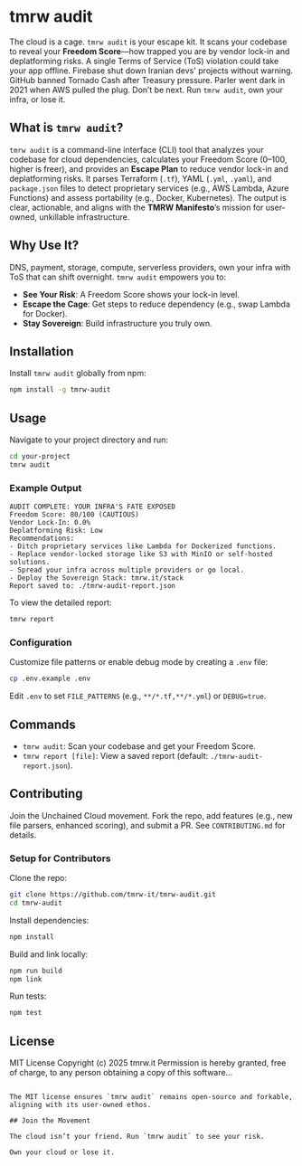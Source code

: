 # tmrw audit

The cloud is a cage. `tmrw audit` is your escape kit. It scans your codebase to reveal your **Freedom Score**—how trapped you are by vendor lock-in and deplatforming risks. A single Terms of Service (ToS) violation could take your app offline. Firebase shut down Iranian devs' projects without warning. GitHub banned Tornado Cash after Treasury pressure. Parler went dark in 2021 when AWS pulled the plug. Don’t be next. Run `tmrw audit`, own your infra, or lose it.


## What is `tmrw audit`?

`tmrw audit` is a command-line interface (CLI) tool that analyzes your codebase for cloud dependencies, calculates your Freedom Score (0–100, higher is freer), and provides an **Escape Plan** to reduce vendor lock-in and deplatforming risks. It parses Terraform (`.tf`), YAML (`.yml`, `.yaml`), and `package.json` files to detect proprietary services (e.g., AWS Lambda, Azure Functions) and assess portability (e.g., Docker, Kubernetes). The output is clear, actionable, and aligns with the **TMRW Manifesto**’s mission for user-owned, unkillable infrastructure.

## Why Use It?

DNS, payment, storage, compute, serverless providers, own your infra with ToS that can shift overnight. `tmrw audit` empowers you to:

- **See Your Risk**: A Freedom Score shows your lock-in level.
- **Escape the Cage**: Get steps to reduce dependency (e.g., swap Lambda for Docker).
- **Stay Sovereign**: Build infrastructure you truly own.

## Installation

Install `tmrw audit` globally from npm:

```bash
npm install -g tmrw-audit
```

## Usage

Navigate to your project directory and run:

```bash
cd your-project
tmrw audit
```

### Example Output

```
AUDIT COMPLETE: YOUR INFRA'S FATE EXPOSED
Freedom Score: 80/100 (CAUTIOUS)
Vendor Lock-In: 0.0%
Deplatforming Risk: Low
Recommendations:
- Ditch proprietary services like Lambda for Dockerized functions.
- Replace vendor-locked storage like S3 with MinIO or self-hosted solutions.
- Spread your infra across multiple providers or go local.
- Deploy the Sovereign Stack: tmrw.it/stack
Report saved to: ./tmrw-audit-report.json
```

To view the detailed report:

```bash
tmrw report
```

### Configuration

Customize file patterns or enable debug mode by creating a `.env` file:

```bash
cp .env.example .env
```

Edit `.env` to set `FILE_PATTERNS` (e.g., `**/*.tf,**/*.yml`) or `DEBUG=true`.

## Commands

- `tmrw audit`: Scan your codebase and get your Freedom Score.
- `tmrw report [file]`: View a saved report (default: `./tmrw-audit-report.json`).

## Contributing

Join the Unchained Cloud movement. Fork the repo, add features (e.g., new file parsers, enhanced scoring), and submit a PR. See `CONTRIBUTING.md` for details.

### Setup for Contributors

Clone the repo:

```bash
git clone https://github.com/tmrw-it/tmrw-audit.git
cd tmrw-audit
```

Install dependencies:

```bash
npm install
```

Build and link locally:

```bash
npm run build
npm link
```

Run tests:

```bash
npm test
```

## License

MIT License
Copyright (c) 2025 tmrw.it
Permission is hereby granted, free of charge, to any person obtaining a copy of this software...
```

The MIT license ensures `tmrw audit` remains open-source and forkable, aligning with its user-owned ethos.

## Join the Movement

The cloud isn’t your friend. Run `tmrw audit` to see your risk.

Own your cloud or lose it.

